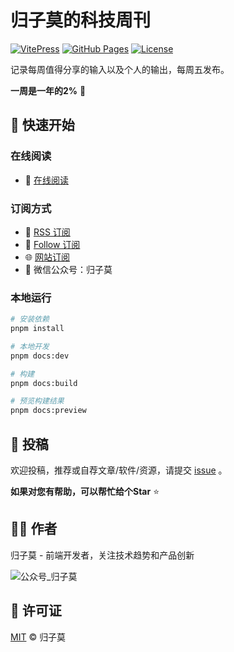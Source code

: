 # 归子莫的科技周刊

[![VitePress](https://img.shields.io/badge/powered%20by-VitePress-blue)](https://vitepress.dev/)
[![GitHub Pages](https://img.shields.io/badge/deployed%20on-GitHub%20Pages-green)](https://guizimo.github.io/weekly/)
[![License](https://img.shields.io/badge/license-MIT-blue.svg)](LICENSE)

记录每周值得分享的输入以及个人的输出，每周五发布。

**一周是一年的2%** 🚀

## 🌟 快速开始

### 在线阅读
- 📖 [在线阅读](https://weekly.guizimo.com/)

### 订阅方式
- 🔄 [RSS 订阅](https://weekly.guizimo.com/feed.xml)
- 📱 [Follow 订阅](https://app.follow.is/share/feeds/69573168071614464)
- 🌐 [网站订阅](https://blog.guizimo.com/categories/ke-ji-zhou-kan)
- 📝 微信公众号：归子莫

### 本地运行

```bash
# 安装依赖
pnpm install

# 本地开发
pnpm docs:dev

# 构建
pnpm docs:build

# 预览构建结果
pnpm docs:preview
```

## 💬 投稿

欢迎投稿，推荐或自荐文章/软件/资源，请提交 [issue](https://github.com/guizimo/weekly/issues) 。

**如果对您有帮助，可以帮忙给个Star** ⭐

## 👨‍💻 作者

归子莫 - 前端开发者，关注技术趋势和产品创新

![公众号_归子莫](https://guizimo.oss-cn-shanghai.aliyuncs.com/img/%E5%85%AC%E4%BC%97%E5%8F%B7_%E5%BD%92%E5%AD%90%E8%8E%AB.jpg)

## 📄 许可证

[MIT](LICENSE) © 归子莫
